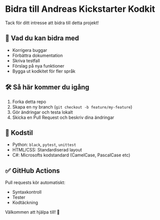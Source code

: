# Bidra till Andreas Kickstarter Kodkit

Tack för ditt intresse att bidra till detta projekt!

## 🧰 Vad du kan bidra med
- Korrigera buggar
- Förbättra dokumentation
- Skriva testfall
- Förslag på nya funktioner
- Bygga ut kodkitet för fler språk

## 🛠️ Så här kommer du igång
1. Forka detta repo
2. Skapa en ny branch (`git checkout -b feature/my-feature`)
3. Gör ändringar och testa lokalt
4. Skicka en Pull Request och beskriv dina ändringar

## 📜 Kodstil
- Python: `black`, `pytest`, `unittest`
- HTML/CSS: Standardiserad layout
- C#: Microsofts kodstandard (CamelCase, PascalCase etc)

## ✅ GitHub Actions
Pull requests kör automatiskt:
- Syntaxkontroll
- Tester
- Kodtäckning

Välkommen att hjälpa till! 💙
